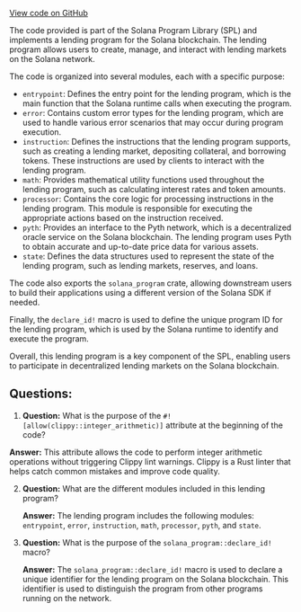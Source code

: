 [View code on GitHub](https://github.com/solana-labs/solana-program-library/token-lending/program/src/lib.rs)

The code provided is part of the Solana Program Library (SPL) and implements a lending program for the Solana blockchain. The lending program allows users to create, manage, and interact with lending markets on the Solana network.

The code is organized into several modules, each with a specific purpose:

- `entrypoint`: Defines the entry point for the lending program, which is the main function that the Solana runtime calls when executing the program.
- `error`: Contains custom error types for the lending program, which are used to handle various error scenarios that may occur during program execution.
- `instruction`: Defines the instructions that the lending program supports, such as creating a lending market, depositing collateral, and borrowing tokens. These instructions are used by clients to interact with the lending program.
- `math`: Provides mathematical utility functions used throughout the lending program, such as calculating interest rates and token amounts.
- `processor`: Contains the core logic for processing instructions in the lending program. This module is responsible for executing the appropriate actions based on the instruction received.
- `pyth`: Provides an interface to the Pyth network, which is a decentralized oracle service on the Solana blockchain. The lending program uses Pyth to obtain accurate and up-to-date price data for various assets.
- `state`: Defines the data structures used to represent the state of the lending program, such as lending markets, reserves, and loans.

The code also exports the `solana_program` crate, allowing downstream users to build their applications using a different version of the Solana SDK if needed.

Finally, the `declare_id!` macro is used to define the unique program ID for the lending program, which is used by the Solana runtime to identify and execute the program.

Overall, this lending program is a key component of the SPL, enabling users to participate in decentralized lending markets on the Solana blockchain.
## Questions: 
 1. **Question:** What is the purpose of the `#![allow(clippy::integer_arithmetic)]` attribute at the beginning of the code?

   **Answer:** This attribute allows the code to perform integer arithmetic operations without triggering Clippy lint warnings. Clippy is a Rust linter that helps catch common mistakes and improve code quality.

2. **Question:** What are the different modules included in this lending program?

   **Answer:** The lending program includes the following modules: `entrypoint`, `error`, `instruction`, `math`, `processor`, `pyth`, and `state`.

3. **Question:** What is the purpose of the `solana_program::declare_id!` macro?

   **Answer:** The `solana_program::declare_id!` macro is used to declare a unique identifier for the lending program on the Solana blockchain. This identifier is used to distinguish the program from other programs running on the network.